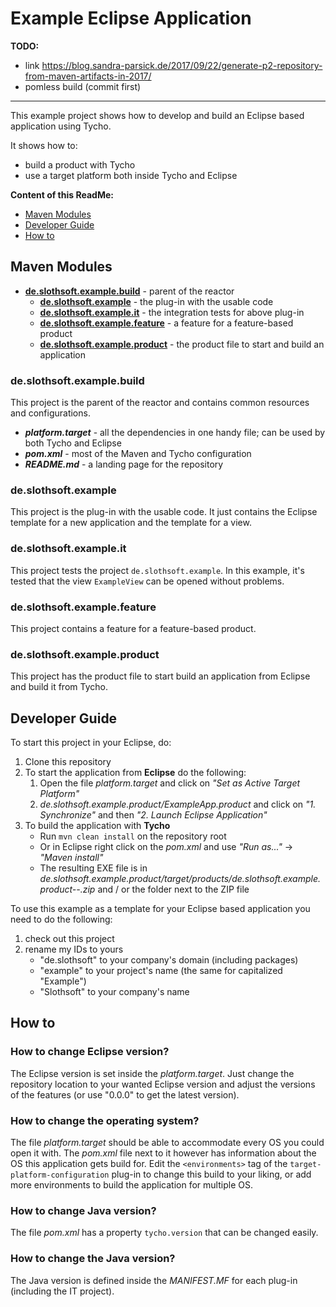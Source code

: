 # Example Eclipse Application

**TODO:**

- link https://blog.sandra-parsick.de/2017/09/22/generate-p2-repository-from-maven-artifacts-in-2017/
- pomless build (commit first)



------------------------------------------------------------------

This example project shows how to develop and build an Eclipse based application using Tycho. 

It shows how to:

- build a product with Tycho
- use a target platform both inside Tycho and Eclipse

**Content of this ReadMe:**

- [Maven Modules](#maven-modules)
- [Developer Guide](#developer-guide)
- [How to](#how-to)



## Maven Modules

- **[de.slothsoft.example.build](#de-slothsoft-example-build)** - parent of the reactor
    - **[de.slothsoft.example](#de-slothsoft-example)** - the plug-in with the usable code
    - **[de.slothsoft.example.it](#de-slothsoft-example-it)** - the integration tests for above plug-in
    - **[de.slothsoft.example.feature](#de-slothsoft-example-feature)** - a feature for a feature-based product
    - **[de.slothsoft.example.product](#de-slothsoft-example-product)** - the product file to start and build an application


### de.slothsoft.example.build
  
This project is the parent of the reactor and contains common resources and configurations.

- **_platform.target_** - all the dependencies in one handy file; can be used by both Tycho and Eclipse
- **_pom.xml_** - most of the Maven and Tycho configuration
- **_README.md_** - a landing page for the repository


### de.slothsoft.example

This project is the plug-in with the usable code. It just contains the Eclipse template for a new application and the template for a view.


### de.slothsoft.example.it

This project tests the project `de.slothsoft.example`. In this example, it's tested that the view `ExampleView` can be opened without problems.


### de.slothsoft.example.feature

This project contains a feature for a feature-based product.


### de.slothsoft.example.product

This project has the product file to start build an application from Eclipse and build it from Tycho.



## Developer Guide

To start this project in your Eclipse, do:

1. Clone this repository
1. To start the application from **Eclipse** do the following:
    1. Open the file _platform.target_ and click on _"Set as Active Target Platform"_
    1. _de.slothsoft.example.product/ExampleApp.product_ and click on _"1. Synchronize"_ and then _"2. Launch Eclipse Application"_
1. To build the application with **Tycho** 
     - Run `mvn clean install` on the repository root
     - Or in Eclipse right click on the _pom.xml_ and use _"Run as..."_ → _"Maven install"_
     - The resulting EXE file is in _de.slothsoft.example.product/target/products/de.slothsoft.example.product-<time>-<os>.zip_ and / or the folder next to the ZIP file



To use this example as a template for your Eclipse based application you need to do the following:

1. check out this project
1. rename my IDs to yours
    - "de.slothsoft" to your company's domain (including packages)
    - "example" to your project's name (the same for capitalized "Example")
    - "Slothsoft" to your company's name



## How to

### How to change Eclipse version? 

The Eclipse version is set inside the _platform.target_. Just change the repository location to your wanted Eclipse version and adjust the versions of the features (or use "0.0.0" to get the latest version).


### How to change the operating system? 

The file _platform.target_ should be able to accommodate every OS you could open it with. The _pom.xml_ file next to it however has information about the OS this application gets build for. Edit the `<environments>` tag of the `target-platform-configuration` plug-in to change this build to your liking, or add more environments to build the application for multiple OS.


### How to change Java version?

The file _pom.xml_ has a property `tycho.version` that can be changed easily.


### How to change the Java version?

The Java version is defined inside the _MANIFEST.MF_ for each plug-in (including the IT project). 